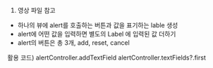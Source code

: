 1. 영상 파일 참고

* 하나의 뷰에 alert를 호출하는 버튼과 값을 표기하는 lable 생성
* alert에 어떤 값을 입력하면 별도의 Label 에 입력된 값 더하기
* alert의 버튼은 총 3개, add, reset, cancel

활용 코드) alertController.addTextField alertController.textFields?.first

